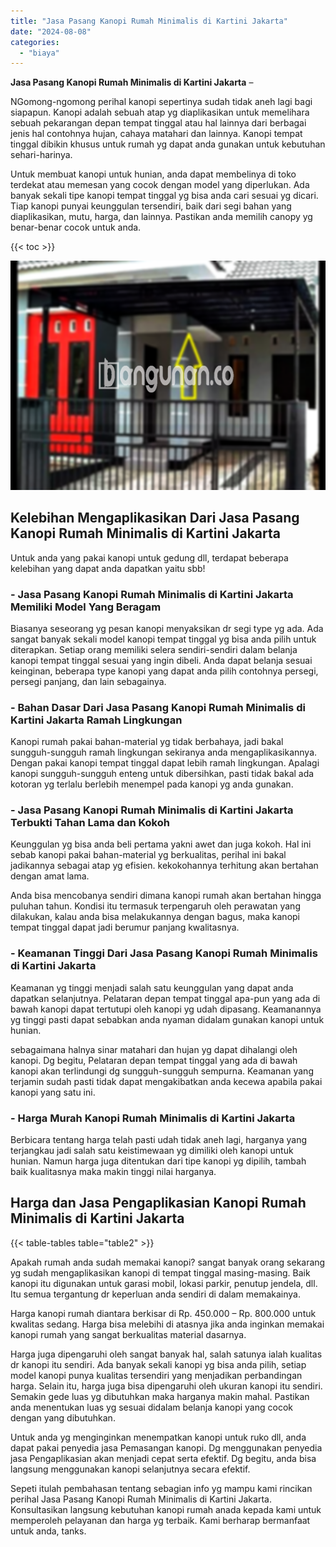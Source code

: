 ```yaml
---
title: "Jasa Pasang Kanopi Rumah Minimalis di Kartini Jakarta"
date: "2024-08-08"
categories: 
  - "biaya"
---
```


**Jasa Pasang Kanopi Rumah Minimalis di Kartini Jakarta** –

NGomong-ngomong perihal kanopi sepertinya sudah tidak aneh lagi bagi siapapun. Kanopi adalah sebuah atap yg diaplikasikan untuk memelihara sebuah pekarangan depan tempat tinggal atau hal lainnya dari berbagai jenis hal contohnya hujan, cahaya matahari dan lainnya. Kanopi tempat tinggal dibikin khusus untuk rumah yg dapat anda gunakan untuk kebutuhan sehari-harinya.

Untuk membuat kanopi untuk hunian, anda dapat membelinya di toko terdekat atau memesan yang cocok dengan model yang diperlukan. Ada banyak sekali tipe kanopi tempat tinggal yg bisa anda cari sesuai yg dicari. Tiap kanopi punyai keunggulan tersendiri, baik dari segi bahan yang diaplikasikan, mutu, harga, dan lainnya. Pastikan anda memilih canopy yg benar-benar cocok untuk anda.

{{< toc >}}

![Jasa Pasang Kanopi Rumah Minimalis di Kartini Jakarta](/images/harga-kanopi-minimalis-61.png)

## Kelebihan Mengaplikasikan Dari Jasa Pasang Kanopi Rumah Minimalis di Kartini Jakarta

Untuk anda yang pakai kanopi untuk gedung dll, terdapat beberapa kelebihan yang dapat anda dapatkan yaitu sbb!

### \- Jasa Pasang Kanopi Rumah Minimalis di Kartini Jakarta Memiliki Model Yang Beragam

Biasanya seseorang yg pesan kanopi menyaksikan dr segi type yg ada. Ada sangat banyak sekali model kanopi tempat tinggal yg bisa anda pilih untuk diterapkan. Setiap orang memiliki selera sendiri-sendiri dalam belanja kanopi tempat tinggal sesuai yang ingin dibeli. Anda dapat belanja sesuai keinginan, beberapa type kanopi yang dapat anda pilih contohnya persegi, persegi panjang, dan lain sebagainya.

### \- Bahan Dasar Dari Jasa Pasang Kanopi Rumah Minimalis di Kartini Jakarta Ramah Lingkungan

Kanopi rumah pakai bahan-material yg tidak berbahaya, jadi bakal sungguh-sungguh ramah lingkungan sekiranya anda mengaplikasikannya. Dengan pakai kanopi tempat tinggal dapat lebih ramah lingkungan. Apalagi kanopi sungguh-sungguh enteng untuk dibersihkan, pasti tidak bakal ada kotoran yg terlalu berlebih menempel pada kanopi yg anda gunakan.

### \- Jasa Pasang Kanopi Rumah Minimalis di Kartini Jakarta Terbukti Tahan Lama dan Kokoh

Keunggulan yg bisa anda beli pertama yakni awet dan juga kokoh. Hal ini sebab kanopi pakai bahan-material yg berkualitas, perihal ini bakal jadikannya sebagai atap yg efisien. kekokohannya terhitung akan bertahan dengan amat lama.

Anda bisa mencobanya sendiri dimana kanopi rumah akan bertahan hingga puluhan tahun. Kondisi itu termasuk terpengaruh oleh perawatan yang dilakukan, kalau anda bisa melakukannya dengan bagus, maka kanopi tempat tinggal dapat jadi berumur panjang kwalitasnya.

### \- Keamanan Tinggi Dari Jasa Pasang Kanopi Rumah Minimalis di Kartini Jakarta

Keamanan yg tinggi menjadi salah satu keunggulan yang dapat anda dapatkan selanjutnya. Pelataran depan tempat tinggal apa-pun yang ada di bawah kanopi dapat tertutupi oleh kanopi yg udah dipasang. Keamanannya yg tinggi pasti dapat sebabkan anda nyaman didalam gunakan kanopi untuk hunian.

sebagaimana halnya sinar matahari dan hujan yg dapat dihalangi oleh kanopi. Dg begitu, Pelataran depan tempat tinggal yang ada di bawah kanopi akan terlindungi dg sungguh-sungguh sempurna. Keamanan yang terjamin sudah pasti tidak dapat mengakibatkan anda kecewa apabila pakai kanopi yang satu ini.

### \- Harga Murah Kanopi Rumah Minimalis di Kartini Jakarta

Berbicara tentang harga telah pasti udah tidak aneh lagi, harganya yang terjangkau jadi salah satu keistimewaan yg dimiliki oleh kanopi untuk hunian. Namun harga juga ditentukan dari tipe kanopi yg dipilih, tambah baik kualitasnya maka makin tinggi nilai harganya.

## Harga dan Jasa Pengaplikasian Kanopi Rumah Minimalis di Kartini Jakarta

{{< table-tables table="table2" >}}

Apakah rumah anda sudah memakai kanopi? sangat banyak orang sekarang yg sudah mengaplikasikan kanopi di tempat tinggal masing-masing. Baik kanopi itu digunakan untuk garasi mobil, lokasi parkir, penutup jendela, dll. Itu semua tergantung dr keperluan anda sendiri di dalam memakainya.

Harga kanopi rumah diantara berkisar di Rp. 450.000 – Rp. 800.000 untuk kwalitas sedang. Harga bisa melebihi di atasnya jika anda inginkan memakai kanopi rumah yang sangat berkualitas material dasarnya.

Harga juga dipengaruhi oleh sangat banyak hal, salah satunya ialah kualitas dr kanopi itu sendiri. Ada banyak sekali kanopi yg bisa anda pilih, setiap model kanopi punya kualitas tersendiri yang menjadikan perbandingan harga. Selain itu, harga juga bisa dipengaruhi oleh ukuran kanopi itu sendiri. Semakin gede luas yg dibutuhkan maka harganya makin mahal. Pastikan anda menentukan luas yg sesuai didalam belanja kanopi yang cocok dengan yang dibutuhkan.

Untuk anda yg menginginkan menempatkan kanopi untuk ruko dll, anda dapat pakai penyedia jasa Pemasangan kanopi. Dg menggunakan penyedia jasa Pengaplikasian akan menjadi cepat serta efektif. Dg begitu, anda bisa langsung menggunakan kanopi selanjutnya secara efektif.

Sepeti itulah pembahasan tentang sebagian info yg mampu kami rincikan perihal Jasa Pasang Kanopi Rumah Minimalis di Kartini Jakarta. Konsultasikan langsung kebutuhan kanopi rumah anada kepada kami untuk memperoleh pelayanan dan harga yg terbaik. Kami berharap bermanfaat untuk anda, tanks.
